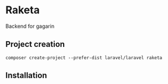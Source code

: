 # Raketa

Backend for gagarin

## Project creation
`composer create-project --prefer-dist laravel/laravel raketa`

## Installation

